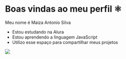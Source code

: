 # Boas vindas ao meu perfil ⚛️

Meu nome é Maiza Antonio Silva

- Estou estudando na Alura
- Estou aprendendo a linguagem JavaScript
- Utilizo esse espaço para compartilhar meus projetos
  
![](https://media1.tenor.com/m/5LoqORvgsbAAAAAd/cool-sidoka.gif)
